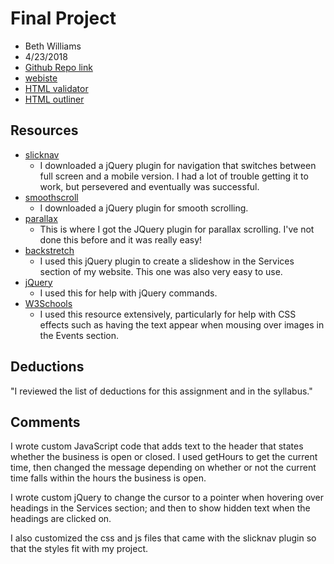 # Final Project
* Beth Williams
* 4/23/2018
* [Github Repo link](https://github.com/bwilliams1014/project_final3_williams_beth.git)
* [webiste](http://bethwilliams.org/project_final3_williams_beth/)
* [HTML validator](https://validator.w3.org/nu/?doc=http%3A%2F%2Fbethwilliams.org%2Fproject_final3_williams_beth%2F)
* [HTML outliner](https://gsnedders.html5.org/outliner/process.py?url=http%3A%2F%2Fbethwilliams.org%2Fproject_final3_williams_beth%2F)

## Resources
* [slicknav](http://slicknav.io/)
    * I downloaded a jQuery plugin for navigation that switches between full screen and a mobile version. I had a lot of trouble getting it to work, but persevered and eventually was successful.
* [smoothscroll](http://www.dwuser.com/education/content/quick-guide-adding-smooth-scrolling-to-your-webpages/)
    * I downloaded a jQuery plugin for smooth scrolling.
* [parallax](http://pixelcog.github.io/parallax.js/)
    * This is where I got the JQuery plugin for parallax scrolling. I've not done this before and it was really easy!
* [backstretch](http://www.jquery-backstretch.com/)
    * I used this jQuery plugin to create a slideshow in the Services section of my website. This one was also very easy to use.
* [jQuery](http://api.jquery.com/)
    * I used this for help with jQuery commands.
* [W3Schools](https://www.w3schools.com/)
    * I used this resource extensively, particularly for help with CSS effects such as having the text appear when mousing over images in the Events section.

## Deductions
"I reviewed the list of deductions for this assignment and in the syllabus."

## Comments
I wrote custom JavaScript code that adds text to the header that states whether the business is open or closed. I used getHours to get the current time, then changed the message depending on whether or not the current time falls within the hours the business is open.

I wrote custom jQuery to change the cursor to a pointer when hovering over headings in the Services section; and then to show hidden text when the headings are clicked on.

I also customized the css  and js files that came with the slicknav plugin so that the styles fit with my project.

